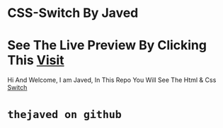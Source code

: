 # CSS-Switch By Javed
# See The Live Preview By Clicking This [Visit](https://thejaved.github.io/css-switch/)
Hi And Welcome, I am Javed, In This Repo You Will See The Html & Css [Switch](https://thejaved.github.io/css-switch/)
# `thejaved on github`
